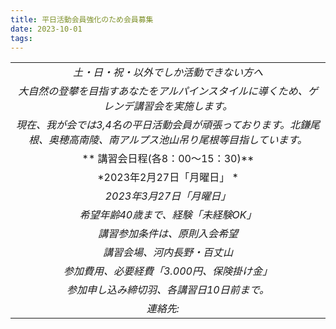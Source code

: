```yaml
---
title: 平日活動会員強化のため会員募集
date: 2023-10-01
tags: 
---
```


| |
|:-----:|
|*土・日・祝・以外でしか活動できない方へ*|
|*大自然の登攀を目指すあなたをアルパインスタイルに導くため、ゲレンデ講習会を実施します。*|
|*現在、我が会では3,4名の平日活動会員が頑張っております。北鎌尾根、奥穂高南陵、南アルプス池山吊り尾根等目指しています。*|
|** 講習会日程(各8：00～15：30)** |
|*2023年2月27日「月曜日」 *|
|*2023年3月27日「月曜日」*|
|*希望年齢40歳まで、経験「未経験OK」*|
|*講習参加条件は、原則入会希望*|
|*講習会場、河内長野・百丈山*|
|*参加費用、必要経費「3.000円、保険掛け金」*|
|*参加申し込み締切羽、各講習日10日前まで。*|
|*連絡先:<img style="display:inline;height:1em" src="/introduction/mail.png">*|
